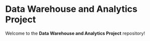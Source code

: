 # Data Warehouse and Analytics Project

Welcome to the **Data Warehouse and Analytics Project** repository!
